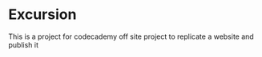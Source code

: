 # Excursion
This is a project for codecademy off site project to replicate a website and publish it
